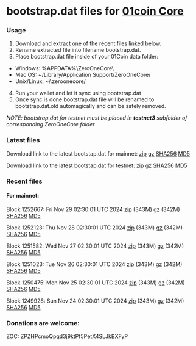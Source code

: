 # bootstrap.dat files for [01coin Core](https://01coin.io)

### Usage

1. Download and extract one of the recent files linked below.
2. Rename extracted file into filename bootstrap.dat.
3. Place bootstrap.dat file inside of your 01Coin data folder:
 - Windows: %APPDATA%\ZeroOneCore\
 - Mac OS: ~/Library/Application Support/ZeroOneCore/
 - Unix/Linux: ~/.zeroonecore/
4. Run your wallet and let it sync using bootstrap.dat
5. Once sync is done bootstrap.dat file will be renamed to bootstrap.dat.old automagically and can be safely removed.

_NOTE: bootstrap.dat for testnet must be placed in **testnet3** subfolder of corresponding ZeroOneCore folder_

### Latest files
Download link to the latest bootstap.dat for mainnet: [zip](https://files.01coin.io/mainnet/bootstrap.dat.zip) [gz](https://files.01coin.io/mainnet/bootstrap.dat.tar.gz) [SHA256](https://files.01coin.io/mainnet/sha256.txt) [MD5](https://files.01coin.io/mainnet/md5.txt)

Download link to the latest bootstap.dat for testnet: [zip](https://files.01coin.io/testnet/bootstrap.dat.zip) [gz](https://files.01coin.io/testnet/bootstrap.dat.tar.gz) [SHA256](https://files.01coin.io/testnet/sha256.txt) [MD5](https://files.01coin.io/testnet/md5.txt)

### Recent files

#### For mainnet:

Block 1252667: Fri Nov 29 02:30:01 UTC 2024 [zip](https://files.01coin.io/mainnet/2024-11-29/bootstrap.dat.zip) (343M) [gz](https://files.01coin.io/mainnet/2024-11-29/bootstrap.dat.tar.gz) (342M) [SHA256](https://files.01coin.io/mainnet/2024-11-29/sha256.txt) [MD5](https://files.01coin.io/mainnet/2024-11-29/md5.txt)

Block 1252123: Thu Nov 28 02:30:01 UTC 2024 [zip](https://files.01coin.io/mainnet/2024-11-28/bootstrap.dat.zip) (343M) [gz](https://files.01coin.io/mainnet/2024-11-28/bootstrap.dat.tar.gz) (342M) [SHA256](https://files.01coin.io/mainnet/2024-11-28/sha256.txt) [MD5](https://files.01coin.io/mainnet/2024-11-28/md5.txt)

Block 1251582: Wed Nov 27 02:30:01 UTC 2024 [zip](https://files.01coin.io/mainnet/2024-11-27/bootstrap.dat.zip) (343M) [gz](https://files.01coin.io/mainnet/2024-11-27/bootstrap.dat.tar.gz) (342M) [SHA256](https://files.01coin.io/mainnet/2024-11-27/sha256.txt) [MD5](https://files.01coin.io/mainnet/2024-11-27/md5.txt)

Block 1251023: Tue Nov 26 02:30:01 UTC 2024 [zip](https://files.01coin.io/mainnet/2024-11-26/bootstrap.dat.zip) (343M) [gz](https://files.01coin.io/mainnet/2024-11-26/bootstrap.dat.tar.gz) (342M) [SHA256](https://files.01coin.io/mainnet/2024-11-26/sha256.txt) [MD5](https://files.01coin.io/mainnet/2024-11-26/md5.txt)

Block 1250475: Mon Nov 25 02:30:01 UTC 2024 [zip](https://files.01coin.io/mainnet/2024-11-25/bootstrap.dat.zip) (343M) [gz](https://files.01coin.io/mainnet/2024-11-25/bootstrap.dat.tar.gz) (342M) [SHA256](https://files.01coin.io/mainnet/2024-11-25/sha256.txt) [MD5](https://files.01coin.io/mainnet/2024-11-25/md5.txt)

Block 1249928: Sun Nov 24 02:30:01 UTC 2024 [zip](https://files.01coin.io/mainnet/2024-11-24/bootstrap.dat.zip) (343M) [gz](https://files.01coin.io/mainnet/2024-11-24/bootstrap.dat.tar.gz) (342M) [SHA256](https://files.01coin.io/mainnet/2024-11-24/sha256.txt) [MD5](https://files.01coin.io/mainnet/2024-11-24/md5.txt)


### Donations are welcome:

ZOC: ZPZHPcmoQpqd3j9ktPf5PetX4SLJkBXFyP
